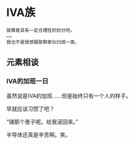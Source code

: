 # ⅣA族

```
就算是具有一定合理性的划分吧。
……
我也不是很想跟那群家伙归成一类。
```

## 元素相谈

### ⅣA的加班一日

虽然说是ⅣA的加班……但是始终只有一个人的样子。

早就应该习惯了吧？

“锗那个崽子呢。给我滚回来。”

半导体还真是辛苦啊。笑。
